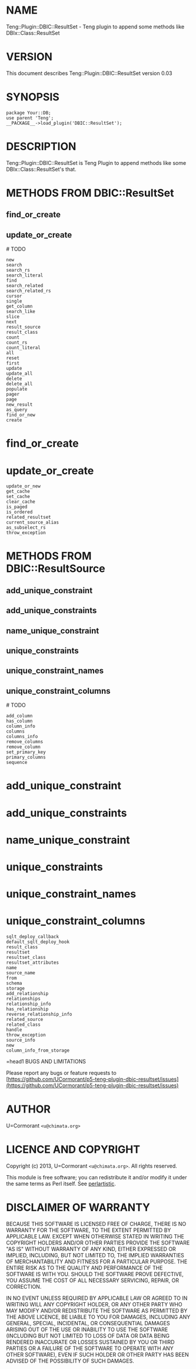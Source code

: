 # NAME

Teng::Plugin::DBIC::ResultSet - Teng plugin to append some methods like DBIx::Class::ResultSet



# VERSION

This document describes Teng::Plugin::DBIC::ResultSet version 0.03



# SYNOPSIS

    package Your::DB;
    use parent 'Teng';
    __PACKAGE__->load_plugin('DBIC::ResultSet');



# DESCRIPTION

Teng::Plugin::DBIC::ResultSet is Teng Plugin to append methods like some DBIx::Class::ResultSet's that.



# METHODS FROM DBIC::ResultSet

## find\_or\_create

## update\_or\_create

\# TODO

    new
    search
    search_rs
    search_literal
    find
    search_related
    search_related_rs
    cursor
    single
    get_column
    search_like
    slice
    next
    result_source
    result_class
    count
    count_rs
    count_literal
    all
    reset
    first
    update
    update_all
    delete
    delete_all
    populate
    pager
    page
    new_result
    as_query
    find_or_new
    create
#    find_or_create
#    update_or_create
    update_or_new
    get_cache
    set_cache
    clear_cache
    is_paged
    is_ordered
    related_resultset
    current_source_alias
    as_subselect_rs
    throw_exception



# METHODS FROM DBIC::ResultSource

## add\_unique\_constraint

## add\_unique\_constraints

## name\_unique\_constraint

## unique\_constraints

## unique\_constraint\_names

## unique\_constraint\_columns

\# TODO

    add_column
    has_column
    column_info
    columns
    columns_info
    remove_columns
    remove_column
    set_primary_key
    primary_columns
    sequence
#    add_unique_constraint
#    add_unique_constraints
#    name_unique_constraint
#    unique_constraints
#    unique_constraint_names
#    unique_constraint_columns
    sqlt_deploy_callback
    default_sqlt_deploy_hook
    result_class
    resultset
    resultset_class
    resultset_attributes
    name
    source_name
    from
    schema
    storage
    add_relationship
    relationships
    relationship_info
    has_relationship
    reverse_relationship_info
    related_source
    related_class
    handle
    throw_exception
    source_info
    new
    column_info_from_storage 
=head1 BUGS AND LIMITATIONS

Please report any bugs or feature requests to
[https://github.com/UCormorant/p5-teng-plugin-dbic-resultset/issues](https://github.com/UCormorant/p5-teng-plugin-dbic-resultset/issues)



# AUTHOR

U=Cormorant  `<u@chimata.org>`



# LICENCE AND COPYRIGHT

Copyright (c) 2013, U=Cormorant `<u@chimata.org>`. All rights reserved.

This module is free software; you can redistribute it and/or
modify it under the same terms as Perl itself. See [perlartistic](http://search.cpan.org/perldoc?perlartistic).



# DISCLAIMER OF WARRANTY

BECAUSE THIS SOFTWARE IS LICENSED FREE OF CHARGE, THERE IS NO WARRANTY
FOR THE SOFTWARE, TO THE EXTENT PERMITTED BY APPLICABLE LAW. EXCEPT WHEN
OTHERWISE STATED IN WRITING THE COPYRIGHT HOLDERS AND/OR OTHER PARTIES
PROVIDE THE SOFTWARE "AS IS" WITHOUT WARRANTY OF ANY KIND, EITHER
EXPRESSED OR IMPLIED, INCLUDING, BUT NOT LIMITED TO, THE IMPLIED
WARRANTIES OF MERCHANTABILITY AND FITNESS FOR A PARTICULAR PURPOSE. THE
ENTIRE RISK AS TO THE QUALITY AND PERFORMANCE OF THE SOFTWARE IS WITH
YOU. SHOULD THE SOFTWARE PROVE DEFECTIVE, YOU ASSUME THE COST OF ALL
NECESSARY SERVICING, REPAIR, OR CORRECTION.

IN NO EVENT UNLESS REQUIRED BY APPLICABLE LAW OR AGREED TO IN WRITING
WILL ANY COPYRIGHT HOLDER, OR ANY OTHER PARTY WHO MAY MODIFY AND/OR
REDISTRIBUTE THE SOFTWARE AS PERMITTED BY THE ABOVE LICENCE, BE
LIABLE TO YOU FOR DAMAGES, INCLUDING ANY GENERAL, SPECIAL, INCIDENTAL,
OR CONSEQUENTIAL DAMAGES ARISING OUT OF THE USE OR INABILITY TO USE
THE SOFTWARE (INCLUDING BUT NOT LIMITED TO LOSS OF DATA OR DATA BEING
RENDERED INACCURATE OR LOSSES SUSTAINED BY YOU OR THIRD PARTIES OR A
FAILURE OF THE SOFTWARE TO OPERATE WITH ANY OTHER SOFTWARE), EVEN IF
SUCH HOLDER OR OTHER PARTY HAS BEEN ADVISED OF THE POSSIBILITY OF
SUCH DAMAGES.
